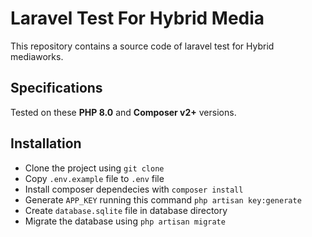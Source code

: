 # Laravel Test For Hybrid Media

This repository contains a source code of laravel test for Hybrid mediaworks.

## Specifications
Tested on these **PHP 8.0** and **Composer v2+** versions. 

## Installation

* Clone the project using `git clone`
* Copy `.env.example` file to `.env` file
* Install composer dependecies with `composer install`
* Generate `APP_KEY` running this command `php artisan key:generate`
* Create `database.sqlite` file in database directory
* Migrate the database using `php artisan migrate`
